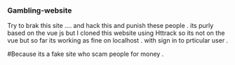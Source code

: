 ### Gambling-website
 
Try to brak this site .... and hack this and punish these people . 
its purly based on the vue js but I cloned this website using Httrack so its not on the vue but so far its working as fine on localhost . with sign in to prticular user .


#Because its a fake site who scam people for money .
